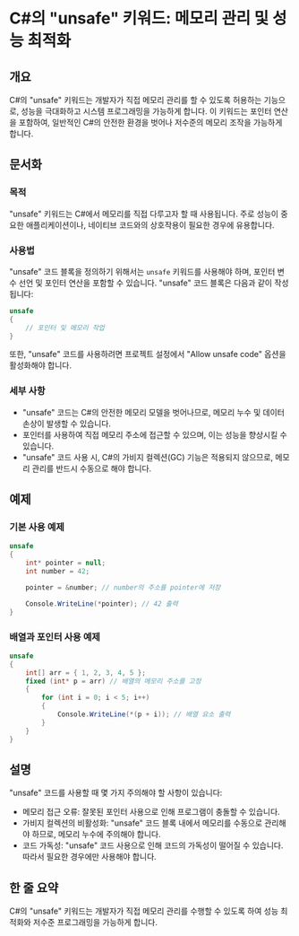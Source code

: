<!--
Meta Description: # C#의 "unsafe" 키워드: 메모리 관리 및 성능 최적화 ## 개요 C#의 "unsafe" 키워드는 개발자가 직접 메모리 관리를 할 수 있도록 허용하는 기능으로, 성능을 극대화하고 시스템 프로그래밍을 가능하게 합니다. 이 키워드는 포인터 연산을 포함하여, 일반적...
Meta Keywords: unsafe, 메모리, 합니다, 포인터, 있습니다
-->

# C#의 "unsafe" 키워드: 메모리 관리 및 성능 최적화

## 개요
C#의 "unsafe" 키워드는 개발자가 직접 메모리 관리를 할 수 있도록 허용하는 기능으로, 성능을 극대화하고 시스템 프로그래밍을 가능하게 합니다. 이 키워드는 포인터 연산을 포함하여, 일반적인 C#의 안전한 환경을 벗어나 저수준의 메모리 조작을 가능하게 합니다.

## 문서화

### 목적
"unsafe" 키워드는 C#에서 메모리를 직접 다루고자 할 때 사용됩니다. 주로 성능이 중요한 애플리케이션이나, 네이티브 코드와의 상호작용이 필요한 경우에 유용합니다.

### 사용법
"unsafe" 코드 블록을 정의하기 위해서는 `unsafe` 키워드를 사용해야 하며, 포인터 변수 선언 및 포인터 연산을 포함할 수 있습니다. "unsafe" 코드 블록은 다음과 같이 작성됩니다:

```csharp
unsafe
{
    // 포인터 및 메모리 작업
}
```

또한, "unsafe" 코드를 사용하려면 프로젝트 설정에서 "Allow unsafe code" 옵션을 활성화해야 합니다.

### 세부 사항
- "unsafe" 코드는 C#의 안전한 메모리 모델을 벗어나므로, 메모리 누수 및 데이터 손상이 발생할 수 있습니다.
- 포인터를 사용하여 직접 메모리 주소에 접근할 수 있으며, 이는 성능을 향상시킬 수 있습니다.
- "unsafe" 코드 사용 시, C#의 가비지 컬렉션(GC) 기능은 적용되지 않으므로, 메모리 관리를 반드시 수동으로 해야 합니다.

## 예제

### 기본 사용 예제

```csharp
unsafe
{
    int* pointer = null;
    int number = 42;

    pointer = &number; // number의 주소를 pointer에 저장

    Console.WriteLine(*pointer); // 42 출력
}
```

### 배열과 포인터 사용 예제

```csharp
unsafe
{
    int[] arr = { 1, 2, 3, 4, 5 };
    fixed (int* p = arr) // 배열의 메모리 주소를 고정
    {
        for (int i = 0; i < 5; i++)
        {
            Console.WriteLine(*(p + i)); // 배열 요소 출력
        }
    }
}
```

## 설명
"unsafe" 코드를 사용할 때 몇 가지 주의해야 할 사항이 있습니다:

- 메모리 접근 오류: 잘못된 포인터 사용으로 인해 프로그램이 충돌할 수 있습니다.
- 가비지 컬렉션의 비활성화: "unsafe" 코드 블록 내에서 메모리를 수동으로 관리해야 하므로, 메모리 누수에 주의해야 합니다.
- 코드 가독성: "unsafe" 코드 사용으로 인해 코드의 가독성이 떨어질 수 있습니다. 따라서 필요한 경우에만 사용해야 합니다.

## 한 줄 요약
C#의 "unsafe" 키워드는 개발자가 직접 메모리 관리를 수행할 수 있도록 하여 성능 최적화와 저수준 프로그래밍을 가능하게 합니다.